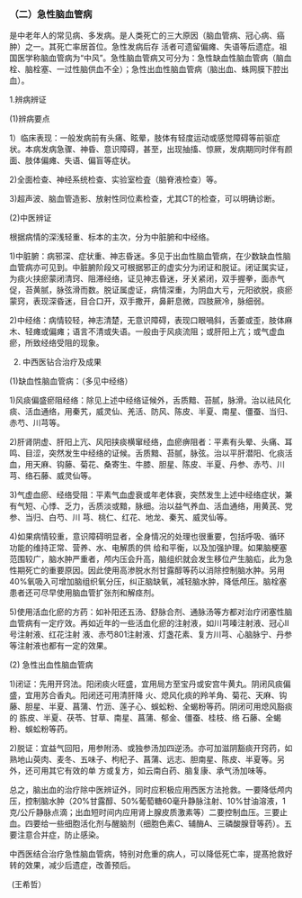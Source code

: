 ### （二）急性脑血管病

是中老年人的常见病、多发病。是人类死亡的三大原因（脑血管病、冠心病、癌肿）之一。其死亡率居首位。急性发病后存 活者可遗留偏瘫、失语等后遗症。祖国医学称脑血管病为“中风”。急性脑血管病又可分为：急性缺血性脑血管病（脑血栓、脑栓塞、一过性脑供血不全）；急性出血性脑血管病（脑出血、蛛网膜下腔出血）。

1.辨病辨证

(1)辨病要点 

1）临床表现：一般发病前有头痛、眩晕，肢体有轻度运动或感觉障碍等前驱症状。本病发病急骤、神昏、意识障碍，甚至，出现抽搐、惊厥，发病期同时伴有颜面、肢体偏瘫、失语、偏盲等症状。

2)全面检查、神经系统检查、实验室检査（脑脊液检查）等。 

3)超声波、脑血管造影、放射性同位素检查，尤其CT的检查，可以明确诊断。

(2)中医辨证  

根据病情的深浅轻重、标本的主次，分为中脏腑和中经络。

1)中脏腑：病邪深、症状重、神志昏迷。多见于出血性脑血管病，在少数缺血性脑血管病亦可见到。中脏腑阶段又可根据邪正的虚实分为闭证和脱证。闭证属实证，为痰火挟瘀蒙闭清窍、阻滞经络，证见神志昏迷，牙关紧闭，双手握拳，面赤气促，苔黄腻，脉弦滑而数。脱证属虚证，病情深重，为阴血大亏，元阳欲脱，痰瘀蒙窍，表现深昏迷，目合口开，双手撒开，鼻鼾息微，四肢厥冷，脉细弱。

2)中经络：病情较轻，神志清楚，无意识障碍，表现口眼喎斜，舌萎或歪，肢体麻木、轻瘫或偏瘫；语言不清或失语。一般由于风痰流阻；或肝阳上亢；或气虚血瘀，所致经络受阻的现象。  

2. 中西医钻合治疗及成果

(1)缺血性脑血管病：（多见中经络）                

1)风痰偏盛瘀阻经络：除见上述中经络证候外，舌质黯、苔腻，脉滑。治以祛风化痰、活血通络，用秦艽，威灵仙、羌活、防风、陈皮、半夏、南星、僵蚕、当归、赤芍、川芎等。 

2)肝肾阴虚、肝阳上亢、风阳挟痰横窜经络，血瘀痹阻者：平素有头晕、头痛、耳鸣、目涩，突然发生中经络的证候。舌质黯、苔腻，脉弦。治以平肝潜阳、化痰活血，用天麻、钩藤、菊花、桑寄生、牛膝、胆星、陈皮、半夏、丹参、赤芍、川芎、络石藤、威灵仙等。

3)气虚血瘀、经络受阻：平素气血虚衰或年老体衰，突然发生上述中经络症状，兼有气短、心悸、乏力，舌质淡或黯，脉细。治以益气养血、活血通络，用黄芪、党参、当归、白芍、川 芎、桃仁、红花、地龙、秦艽、威灵仙等。

4)如果病情较重，意识障碍明显者，全身情况的处理也很重要，包括呼吸、循环功能的维持正常、营养、水、电解质的供 给和平衡，以及加强护理。如果脑梗塞范围较广，脑水肿严重者，颅内压会升高，脑组织就会发生移位产生脑疝，此为急性期死亡的重要原因。因此使用高渗脱水剂甘露醇等药以消除控制脑水肿。另用40%氧吸入可增加脑组织氧分压，纠正脑缺氧，减轻脑水肿，降低颅压。脑栓塞患者还可尽早使用脑血管扩张剂和解痉剂。 

5)使用活血化瘀的方药：如补阳还五汤、舒脉合剂、通脉汤等方都对治疗闭塞性脑血管病有一定疗效。再如近年的一些活血化瘀的注射液，如川芎嗪注射液、冠心II号注射液、红花注射 液、赤芍801注射液、灯盏花素、复方川芎、心脑脉宁、丹参等注射液也都有一定的效果。

(2)   急性出血性脑血管病 

1)闭证：先用开窍法。阳闭痰火旺盛，宜用局方至宝丹或安宫牛黄丸。阴闭风痰偏盛，宜用苏合香丸。阳闭还可用清肝降 火、熄风化痰的羚羊角、菊花、天麻、钩藤、胆星、半夏、菖蒲、竹沥、莲子心、蜈蚣粉、全蝎粉等药。阴闭可用熄风豁痰的 胨皮、半夏、茯苓、甘草、南星、菖蒲、郁金、僵蚕、桂枝、络 石藤、全蝎粉、蜈蚣粉等药。

2)脱证：宜益气回阳，用参附汤、或独参汤加四逆汤。亦可加滋阴豁痰开窍药，如熟地山萸肉、麦冬、五味子、枸杞子、菖蒲、远志、胆南星、陈皮、半夏等。另外，还可用其它有效的单 方或复方，如云南白药、脑复康、承气汤加味等。

总之，脑出血的治疗除中医辨证外，同时应积极应用西医方法抢救。一要降低颅内压，控制脑水肿（20%甘露醇、50%葡萄糖60毫升静脉注射、10%甘油溶液，1克/公斤静脉点滴；出血短时间内应用肾上腺皮质激素等）二要控制血压。三要止血。四要给一些细胞活化剂与醒脑剂（细胞色素C、辅酶A、三磷酸腺苷等药）。五要注意合并症，防止感染。 

中西医结合治疗急性脑血管病，特别对危重的病人，可以降低死亡率，提髙抢救好转的效果，减少后遗症，改善预后。  

​                                                                                                                                                                           (王希哲）